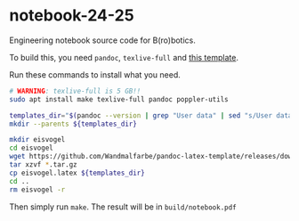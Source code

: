 # notebook-24-25
Engineering notebook source code for B(ro)botics.

To build this, you need `pandoc`, `texlive-full` and [this template](https://github.com/Wandmalfarbe/pandoc-latex-template).

Run these commands to install what you need.
```sh
# WARNING: texlive-full is 5 GB!!
sudo apt install make texlive-full pandoc poppler-utils

templates_dir="$(pandoc --version | grep "User data" | sed "s/User data directory: //")/templates"
mkdir --parents ${templates_dir}

mkdir eisvogel
cd eisvogel
wget https://github.com/Wandmalfarbe/pandoc-latex-template/releases/download/v2.5.0/Eisvogel-2.5.0.tar.gz
tar xzvf *.tar.gz
cp eisvogel.latex ${templates_dir}
cd ..
rm eisvogel -r
```

Then simply run `make`. The result will be in `build/notebook.pdf`